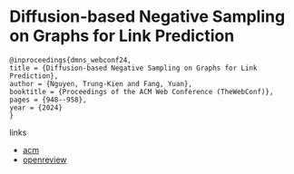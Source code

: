 # Diffusion-based Negative Sampling on Graphs for Link Prediction

```
@inproceedings{dmns_webconf24,
title = {Diffusion-based Negative Sampling on Graphs for Link Prediction},
author = {Nguyen, Trung-Kien and Fang, Yuan},
booktitle = {Proceedings of the ACM Web Conference (TheWebConf)},
pages = {948--958},
year = {2024}
}
```

links
- [acm](https://dl.acm.org/doi/10.1145/3589334.3645650)
- [openreview](https://openreview.net/forum?id=bHwa7WaUCf)
